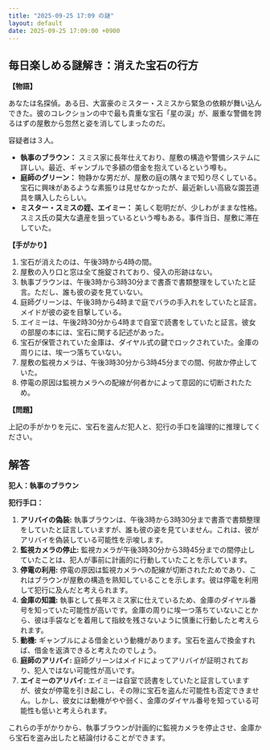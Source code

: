 ```yaml
---
title: "2025-09-25 17:09 の謎"
layout: default
date: 2025-09-25 17:09:00 +0900
---
```

## 毎日楽しめる謎解き：消えた宝石の行方

**【物語】**

あなたは名探偵。ある日、大富豪のミスター・スミスから緊急の依頼が舞い込んできた。彼のコレクションの中で最も貴重な宝石「星の涙」が、厳重な警備を誇るはずの屋敷から忽然と姿を消してしまったのだ。

容疑者は３人。

*   **執事のブラウン：** スミス家に長年仕えており、屋敷の構造や警備システムに詳しい。最近、ギャンブルで多額の借金を抱えているという噂も。
*   **庭師のグリーン：** 物静かな男だが、屋敷の庭の隅々まで知り尽くしている。宝石に興味があるような素振りは見せなかったが、最近新しい高級な園芸道具を購入したらしい。
*   **ミスター・スミスの姪、エイミー：** 美しく聡明だが、少しわがままな性格。スミス氏の莫大な遺産を狙っているという噂もある。事件当日、屋敷に滞在していた。

**【手がかり】**

1.  宝石が消えたのは、午後3時から4時の間。
2.  屋敷の入り口と窓は全て施錠されており、侵入の形跡はない。
3.  執事ブラウンは、午後3時から3時30分まで書斎で書類整理をしていたと証言。ただし、誰も彼の姿を見ていない。
4.  庭師グリーンは、午後3時から4時まで庭でバラの手入れをしていたと証言。メイドが彼の姿を目撃している。
5.  エイミーは、午後2時30分から4時まで自室で読書をしていたと証言。彼女の部屋の本には、宝石に関する記述があった。
6.  宝石が保管されていた金庫は、ダイヤル式の鍵でロックされていた。金庫の周りには、埃一つ落ちていない。
7.  屋敷の監視カメラは、午後3時30分から3時45分までの間、何故か停止していた。
8. 停電の原因は監視カメラへの配線が何者かによって意図的に切断されたため。

**【問題】**

上記の手がかりを元に、宝石を盗んだ犯人と、犯行の手口を論理的に推理してください。

## 解答

**犯人：執事のブラウン**

**犯行手口：**

1.  **アリバイの偽装:** 執事ブラウンは、午後3時から3時30分まで書斎で書類整理をしていたと証言していますが、誰も彼の姿を見ていません。これは、彼がアリバイを偽装している可能性を示唆します。
2.  **監視カメラの停止:** 監視カメラが午後3時30分から3時45分までの間停止していたことは、犯人が事前に計画的に行動していたことを示しています。
3.  **停電の利用:** 停電の原因は監視カメラへの配線が切断されたためであり、これはブラウンが屋敷の構造を熟知していることを示します。彼は停電を利用して犯行に及んだと考えられます。
4.  **金庫の知識:** 執事として長年スミス家に仕えているため、金庫のダイヤル番号を知っていた可能性が高いです。金庫の周りに埃一つ落ちていないことから、彼は手袋などを着用して指紋を残さないように慎重に行動したと考えられます。
5.  **動機:** ギャンブルによる借金という動機があります。宝石を盗んで換金すれば、借金を返済できると考えたのでしょう。
6.  **庭師のアリバイ:** 庭師グリーンはメイドによってアリバイが証明されており、犯人ではない可能性が高いです。
7.  **エイミーのアリバイ:** エイミーは自室で読書をしていたと証言していますが、彼女が停電を引き起こし、その隙に宝石を盗んだ可能性も否定できません。しかし、彼女には動機がやや弱く、金庫のダイヤル番号を知っている可能性も低いと考えられます。

これらの手がかりから、執事ブラウンが計画的に監視カメラを停止させ、金庫から宝石を盗み出したと結論付けることができます。
